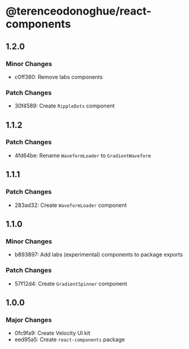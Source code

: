 # @terenceodonoghue/react-components

## 1.2.0

### Minor Changes

- c0ff380: Remove labs components

### Patch Changes

- 30f4589: Create `RippleDots` component

## 1.1.2

### Patch Changes

- 4fd64be: Rename `WaveformLoader` to `GradientWaveform`

## 1.1.1

### Patch Changes

- 283ad32: Create `WaveformLoader` component

## 1.1.0

### Minor Changes

- b893897: Add labs (experimental) components to package exports

### Patch Changes

- 57f12d4: Create `GradientSpinner` component

## 1.0.0

### Major Changes

- 0fc9fa9: Create Velocity UI kit
- eed95a5: Create `react-components` package
